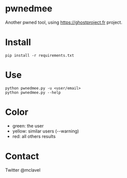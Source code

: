 # pwnedmee
Another pwned tool, using https://ghostproject.fr project.

# Install
```
pip install -r requirements.txt 
```

# Use
```
python pwnedmee.py -u <user/email>
python pwnedmee.py --help
```

# Color
  - green: the user
  - yellow: similar users (--warning)
  - red: all others results

# Contact
Twitter @mclavel
